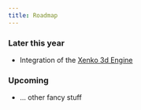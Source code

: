 ```yaml
---
title: Roadmap
---
```


### Later this year
* Integration of the [Xenko 3d Engine](https://xenko.com)

### Upcoming
* ... other fancy stuff
